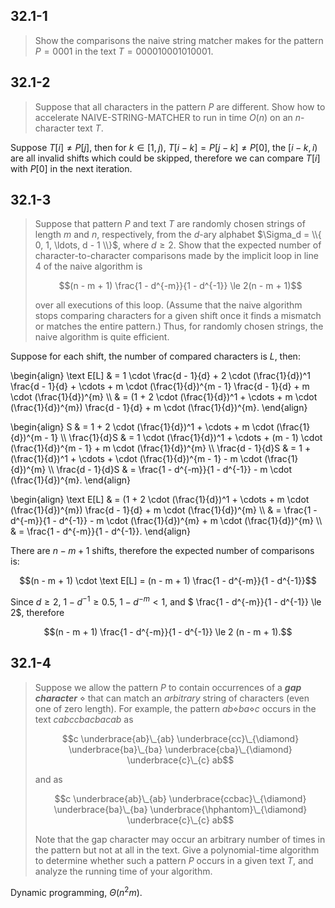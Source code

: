 ## 32.1-1

> Show the comparisons the naive string matcher makes for the pattern $P = 0001$ in the text $T = 000010001010001$.

## 32.1-2

> Suppose that all characters in the pattern $P$ are different. Show how to accelerate $\text{NAIVE-STRING-MATCHER}$ to run in time $O(n)$ on an $n$-character text $T$.

Suppose $T[i] \ne P[j]$, then for $k \in [1, j)$, $T[i - k] = P[j - k] \ne P[0]$, the $[i - k, i)$ are all invalid shifts which could be skipped, therefore we can compare $T[i]$ with $P[0]$ in the next iteration.

## 32.1-3

> Suppose that pattern $P$ and text $T$ are randomly chosen strings of length $m$ and $n$, respectively, from the $d$-ary alphabet $\Sigma_d = \\{ 0, 1, \ldots, d - 1 \\}$, where $d \ge 2$. Show that the expected number of character-to-character comparisons made by the implicit loop in line 4 of the naive algorithm is
>
> $$(n - m + 1) \frac{1 - d^{-m}}{1 - d^{-1}} \le 2(n - m + 1)$$
>
> over all executions of this loop. (Assume that the naive algorithm stops comparing characters for a given shift once it finds a mismatch or matches the entire pattern.) Thus, for randomly chosen strings, the naive algorithm is quite efficient.

Suppose for each shift, the number of compared characters is $L$, then:

\begin{align}
\text E[L] & = 1 \cdot \frac{d - 1}{d} + 2 \cdot (\frac{1}{d})^1 \frac{d - 1}{d} + \cdots + m \cdot (\frac{1}{d})^{m - 1} \frac{d - 1}{d} + m \cdot (\frac{1}{d})^{m} \\\\
           & = (1 + 2 \cdot (\frac{1}{d})^1 + \cdots + m \cdot (\frac{1}{d})^{m}) \frac{d - 1}{d} + m \cdot (\frac{1}{d})^{m}.
\end{align}

\begin{align}
                S & = 1 + 2 \cdot (\frac{1}{d})^1 + \cdots + m \cdot (\frac{1}{d})^{m - 1} \\\\
     \frac{1}{d}S & = 1 \cdot (\frac{1}{d})^1 + \cdots + (m - 1) \cdot (\frac{1}{d})^{m - 1} + m \cdot (\frac{1}{d})^{m} \\\\
 \frac{d - 1}{d}S & = 1 + (\frac{1}{d})^1 + \cdots + \cdot (\frac{1}{d})^{m - 1} - m \cdot (\frac{1}{d})^{m} \\\\
 \frac{d - 1}{d}S & = \frac{1 - d^{-m}}{1 - d^{-1}} - m \cdot (\frac{1}{d})^{m}.
\end{align}

\begin{align}
\text E[L] & = (1 + 2 \cdot (\frac{1}{d})^1 + \cdots + m \cdot (\frac{1}{d})^{m}) \frac{d - 1}{d} + m \cdot (\frac{1}{d})^{m} \\\\
           & = \frac{1 - d^{-m}}{1 - d^{-1}} - m \cdot (\frac{1}{d})^{m} + m \cdot (\frac{1}{d})^{m} \\\\
           & = \frac{1 - d^{-m}}{1 - d^{-1}}.
\end{align}

There are $n - m + 1$ shifts, therefore the expected number of comparisons is:

$$(n - m + 1) \cdot \text E[L] = (n - m + 1) \frac{1 - d^{-m}}{1 - d^{-1}}$$

Since $d \ge 2$, $1 - d^{-1} \ge 0.5$, $1 - d^{-m} < 1$, and $ \frac{1 - d^{-m}}{1 - d^{-1}} \le 2$, therefore 

$$(n - m + 1) \frac{1 - d^{-m}}{1 - d^{-1}} \le 2 (n - m + 1).$$

## 32.1-4

> Suppose we allow the pattern $P$ to contain occurrences of a __*gap character*__ $\diamond$ that can match an _arbitrary_ string of characters (even one of zero length). For example, the pattern $ab\diamond ba\diamond c$ occurs in the text $cabccbacbacab$ as
>
> $$c \underbrace{ab}\_{ab} \underbrace{cc}\_{\diamond} \underbrace{ba}\_{ba} \underbrace{cba}\_{\diamond} \underbrace{c}\_{c} ab$$
>
> and as
>
> $$c \underbrace{ab}\_{ab} \underbrace{ccbac}\_{\diamond} \underbrace{ba}\_{ba} \underbrace{\hphantom}\_{\diamond} \underbrace{c}\_{c} ab$$
>
> Note that the gap character may occur an arbitrary number of times in the pattern but not at all in the text. Give a polynomial-time algorithm to determine whether such a pattern $P$ occurs in a given text $T$, and analyze the running time of your algorithm.

Dynamic programming, $\Theta(n^2 m)$.
